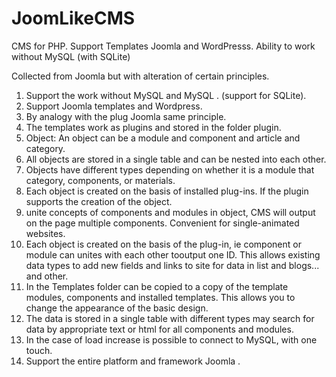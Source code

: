 # JoomLikeCMS
CMS for PHP. Support Templates Joomla and WordPresss. Ability to work without MySQL (with SQLite)

Collected from Joomla but with alteration of certain principles.
1. Support the work without MySQL and MySQL . (support for SQLite).
2. Support Joomla templates and Wordpress.
3. By analogy with the plug Joomla same principle.
4. The templates work as plugins and stored in the folder plugin.
5. Object: An object can be a module and component and article and category.
6. All objects are stored in a single table and can be nested into each other.
7. Objects have different types depending on whether it is a module that category, components, or materials.
8. Each object is created on the basis of installed plug-ins. If the plugin supports the creation of the object.
9. unite concepts of components and modules in object, CMS will output on the page multiple components. Convenient for single-animated websites.
10. Each object is created on the basis of the plug-in, ie component or module can unites with each other tooutput one ID. This allows existing data types to add new fields and links to site for data in list and blogs... and other.
11. In the Templates folder can be copied to a copy of the template modules, components and installed templates. This allows you to change the appearance of the basic design.
12. The data is stored in a single table with different types may search for data by appropriate text or html for all components and modules.
13. In the case of load increase is possible to connect to MySQL, with one touch.
14. Support the entire platform and framework Joomla .
